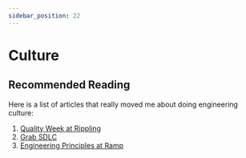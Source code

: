 ```yaml
---
sidebar_position: 22
---
```


# Culture


## Recommended Reading

Here is a list of articles that really moved me about doing engineering culture:

1. [Quality Week at Rippling](https://www.rippling.com/blog/quality-week)
2. [Grab SDLC](https://engineering.grab.com/evolution-of-quality)
3. [Engineering Principles at Ramp](https://engineering.ramp.com/engineering-principles)